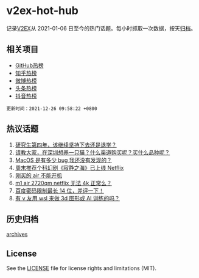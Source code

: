 # v2ex-hot-hub

 记录[V2EX](https://www.v2ex.com/)从 2021-01-06 日至今的热门话题。每小时抓取一次数据，按天[归档](archives)。
 
 ## 相关项目

- [GitHub热榜](https://github.com/lonnyzhang423/github-hot-hub)
- [知乎热榜](https://github.com/lonnyzhang423/zhihu-hot-hub)
- [微博热榜](https://github.com/lonnyzhang423/weibo-hot-hub)
- [头条热榜](https://github.com/lonnyzhang423/toutiao-hot-hub)
- [抖音热榜](https://github.com/lonnyzhang423/douyin-hot-hub)


 `更新时间：2021-12-26 09:58:22 +0800`

## 热议话题

1. [研究生第四年，该继续坚持下去还是退学？](https://www.v2ex.com/t/824377)
1. [请教大家，在深圳想养一只猫？什么渠道购买呢？买什么品种呢？](https://www.v2ex.com/t/824383)
1. [MacOS 是有多少 bug 我还没有发现的？](https://www.v2ex.com/t/824390)
1. [周末推荐个科幻剧《寂静之海》已上线 Netflix](https://www.v2ex.com/t/824364)
1. [刚买的 air 不能开机](https://www.v2ex.com/t/824372)
1. [m1 air 2720qm netflix 无法 4k 正常么？](https://www.v2ex.com/t/824376)
1. [百度密码限制最长 14 位，差评一下！](https://www.v2ex.com/t/824424)
1. [有 v 友用 wsl 来做 3d 图形或 AI 训练的吗？](https://www.v2ex.com/t/824356)

## 历史归档

[archives](archives)

## License

See the [LICENSE](LICENSE) file for license rights and limitations (MIT).
